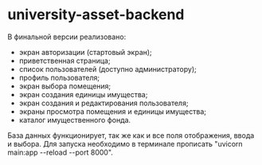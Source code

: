 # university-asset-backend

В финальной версии реализовано:
 - экран авторизации (стартовый экран);
 - приветственная страница;
 - список пользователей (доступно администратору);
 - профиль пользователя;
 - экран выбора помещения;
 - экран создания единицы имущества;
 - экран создания и редактирования пользователя;
 - экраны просмотра помещения и единицы имущества;
 - каталог имущественного фонда.

База данных функционирует, так же как и все поля отображения, ввода и выбора.
Для запуска необходимо в терминале прописать "uvicorn main:app --reload --port 8000".
